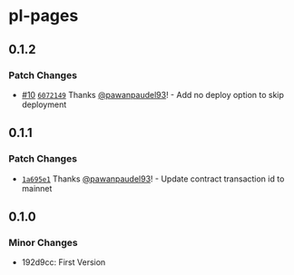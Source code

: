 # pl-pages

## 0.1.2

### Patch Changes

- [#10](https://github.com/pawanpaudel93/pl-pages/pull/10) [`6072149`](https://github.com/pawanpaudel93/pl-pages/commit/6072149cb9f14306e798a0f8ee095f62389a0d19) Thanks [@pawanpaudel93](https://github.com/pawanpaudel93)! - Add no deploy option to skip deployment

## 0.1.1

### Patch Changes

- [`1a695e1`](https://github.com/pawanpaudel93/pl-pages/commit/1a695e16a9c4c578e5ed5720bd0f71fd968ba131) Thanks [@pawanpaudel93](https://github.com/pawanpaudel93)! - Update contract transaction id to mainnet

## 0.1.0

### Minor Changes

- 192d9cc: First Version

